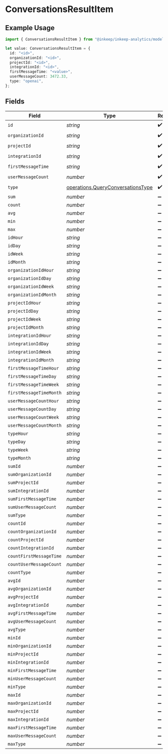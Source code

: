 # ConversationsResultItem

## Example Usage

```typescript
import { ConversationsResultItem } from "@inkeep/inkeep-analytics/models/operations";

let value: ConversationsResultItem = {
  id: "<id>",
  organizationId: "<id>",
  projectId: "<id>",
  integrationId: "<id>",
  firstMessageTime: "<value>",
  userMessageCount: 3472.33,
  type: "openai",
};
```

## Fields

| Field                                                                                  | Type                                                                                   | Required                                                                               | Description                                                                            |
| -------------------------------------------------------------------------------------- | -------------------------------------------------------------------------------------- | -------------------------------------------------------------------------------------- | -------------------------------------------------------------------------------------- |
| `id`                                                                                   | *string*                                                                               | :heavy_check_mark:                                                                     | N/A                                                                                    |
| `organizationId`                                                                       | *string*                                                                               | :heavy_check_mark:                                                                     | N/A                                                                                    |
| `projectId`                                                                            | *string*                                                                               | :heavy_check_mark:                                                                     | N/A                                                                                    |
| `integrationId`                                                                        | *string*                                                                               | :heavy_check_mark:                                                                     | N/A                                                                                    |
| `firstMessageTime`                                                                     | *string*                                                                               | :heavy_check_mark:                                                                     | N/A                                                                                    |
| `userMessageCount`                                                                     | *number*                                                                               | :heavy_check_mark:                                                                     | N/A                                                                                    |
| `type`                                                                                 | [operations.QueryConversationsType](../../models/operations/queryconversationstype.md) | :heavy_check_mark:                                                                     | N/A                                                                                    |
| `sum`                                                                                  | *number*                                                                               | :heavy_minus_sign:                                                                     | N/A                                                                                    |
| `count`                                                                                | *number*                                                                               | :heavy_minus_sign:                                                                     | N/A                                                                                    |
| `avg`                                                                                  | *number*                                                                               | :heavy_minus_sign:                                                                     | N/A                                                                                    |
| `min`                                                                                  | *number*                                                                               | :heavy_minus_sign:                                                                     | N/A                                                                                    |
| `max`                                                                                  | *number*                                                                               | :heavy_minus_sign:                                                                     | N/A                                                                                    |
| `idHour`                                                                               | *string*                                                                               | :heavy_minus_sign:                                                                     | N/A                                                                                    |
| `idDay`                                                                                | *string*                                                                               | :heavy_minus_sign:                                                                     | N/A                                                                                    |
| `idWeek`                                                                               | *string*                                                                               | :heavy_minus_sign:                                                                     | N/A                                                                                    |
| `idMonth`                                                                              | *string*                                                                               | :heavy_minus_sign:                                                                     | N/A                                                                                    |
| `organizationIdHour`                                                                   | *string*                                                                               | :heavy_minus_sign:                                                                     | N/A                                                                                    |
| `organizationIdDay`                                                                    | *string*                                                                               | :heavy_minus_sign:                                                                     | N/A                                                                                    |
| `organizationIdWeek`                                                                   | *string*                                                                               | :heavy_minus_sign:                                                                     | N/A                                                                                    |
| `organizationIdMonth`                                                                  | *string*                                                                               | :heavy_minus_sign:                                                                     | N/A                                                                                    |
| `projectIdHour`                                                                        | *string*                                                                               | :heavy_minus_sign:                                                                     | N/A                                                                                    |
| `projectIdDay`                                                                         | *string*                                                                               | :heavy_minus_sign:                                                                     | N/A                                                                                    |
| `projectIdWeek`                                                                        | *string*                                                                               | :heavy_minus_sign:                                                                     | N/A                                                                                    |
| `projectIdMonth`                                                                       | *string*                                                                               | :heavy_minus_sign:                                                                     | N/A                                                                                    |
| `integrationIdHour`                                                                    | *string*                                                                               | :heavy_minus_sign:                                                                     | N/A                                                                                    |
| `integrationIdDay`                                                                     | *string*                                                                               | :heavy_minus_sign:                                                                     | N/A                                                                                    |
| `integrationIdWeek`                                                                    | *string*                                                                               | :heavy_minus_sign:                                                                     | N/A                                                                                    |
| `integrationIdMonth`                                                                   | *string*                                                                               | :heavy_minus_sign:                                                                     | N/A                                                                                    |
| `firstMessageTimeHour`                                                                 | *string*                                                                               | :heavy_minus_sign:                                                                     | N/A                                                                                    |
| `firstMessageTimeDay`                                                                  | *string*                                                                               | :heavy_minus_sign:                                                                     | N/A                                                                                    |
| `firstMessageTimeWeek`                                                                 | *string*                                                                               | :heavy_minus_sign:                                                                     | N/A                                                                                    |
| `firstMessageTimeMonth`                                                                | *string*                                                                               | :heavy_minus_sign:                                                                     | N/A                                                                                    |
| `userMessageCountHour`                                                                 | *string*                                                                               | :heavy_minus_sign:                                                                     | N/A                                                                                    |
| `userMessageCountDay`                                                                  | *string*                                                                               | :heavy_minus_sign:                                                                     | N/A                                                                                    |
| `userMessageCountWeek`                                                                 | *string*                                                                               | :heavy_minus_sign:                                                                     | N/A                                                                                    |
| `userMessageCountMonth`                                                                | *string*                                                                               | :heavy_minus_sign:                                                                     | N/A                                                                                    |
| `typeHour`                                                                             | *string*                                                                               | :heavy_minus_sign:                                                                     | N/A                                                                                    |
| `typeDay`                                                                              | *string*                                                                               | :heavy_minus_sign:                                                                     | N/A                                                                                    |
| `typeWeek`                                                                             | *string*                                                                               | :heavy_minus_sign:                                                                     | N/A                                                                                    |
| `typeMonth`                                                                            | *string*                                                                               | :heavy_minus_sign:                                                                     | N/A                                                                                    |
| `sumId`                                                                                | *number*                                                                               | :heavy_minus_sign:                                                                     | N/A                                                                                    |
| `sumOrganizationId`                                                                    | *number*                                                                               | :heavy_minus_sign:                                                                     | N/A                                                                                    |
| `sumProjectId`                                                                         | *number*                                                                               | :heavy_minus_sign:                                                                     | N/A                                                                                    |
| `sumIntegrationId`                                                                     | *number*                                                                               | :heavy_minus_sign:                                                                     | N/A                                                                                    |
| `sumFirstMessageTime`                                                                  | *number*                                                                               | :heavy_minus_sign:                                                                     | N/A                                                                                    |
| `sumUserMessageCount`                                                                  | *number*                                                                               | :heavy_minus_sign:                                                                     | N/A                                                                                    |
| `sumType`                                                                              | *number*                                                                               | :heavy_minus_sign:                                                                     | N/A                                                                                    |
| `countId`                                                                              | *number*                                                                               | :heavy_minus_sign:                                                                     | N/A                                                                                    |
| `countOrganizationId`                                                                  | *number*                                                                               | :heavy_minus_sign:                                                                     | N/A                                                                                    |
| `countProjectId`                                                                       | *number*                                                                               | :heavy_minus_sign:                                                                     | N/A                                                                                    |
| `countIntegrationId`                                                                   | *number*                                                                               | :heavy_minus_sign:                                                                     | N/A                                                                                    |
| `countFirstMessageTime`                                                                | *number*                                                                               | :heavy_minus_sign:                                                                     | N/A                                                                                    |
| `countUserMessageCount`                                                                | *number*                                                                               | :heavy_minus_sign:                                                                     | N/A                                                                                    |
| `countType`                                                                            | *number*                                                                               | :heavy_minus_sign:                                                                     | N/A                                                                                    |
| `avgId`                                                                                | *number*                                                                               | :heavy_minus_sign:                                                                     | N/A                                                                                    |
| `avgOrganizationId`                                                                    | *number*                                                                               | :heavy_minus_sign:                                                                     | N/A                                                                                    |
| `avgProjectId`                                                                         | *number*                                                                               | :heavy_minus_sign:                                                                     | N/A                                                                                    |
| `avgIntegrationId`                                                                     | *number*                                                                               | :heavy_minus_sign:                                                                     | N/A                                                                                    |
| `avgFirstMessageTime`                                                                  | *number*                                                                               | :heavy_minus_sign:                                                                     | N/A                                                                                    |
| `avgUserMessageCount`                                                                  | *number*                                                                               | :heavy_minus_sign:                                                                     | N/A                                                                                    |
| `avgType`                                                                              | *number*                                                                               | :heavy_minus_sign:                                                                     | N/A                                                                                    |
| `minId`                                                                                | *number*                                                                               | :heavy_minus_sign:                                                                     | N/A                                                                                    |
| `minOrganizationId`                                                                    | *number*                                                                               | :heavy_minus_sign:                                                                     | N/A                                                                                    |
| `minProjectId`                                                                         | *number*                                                                               | :heavy_minus_sign:                                                                     | N/A                                                                                    |
| `minIntegrationId`                                                                     | *number*                                                                               | :heavy_minus_sign:                                                                     | N/A                                                                                    |
| `minFirstMessageTime`                                                                  | *number*                                                                               | :heavy_minus_sign:                                                                     | N/A                                                                                    |
| `minUserMessageCount`                                                                  | *number*                                                                               | :heavy_minus_sign:                                                                     | N/A                                                                                    |
| `minType`                                                                              | *number*                                                                               | :heavy_minus_sign:                                                                     | N/A                                                                                    |
| `maxId`                                                                                | *number*                                                                               | :heavy_minus_sign:                                                                     | N/A                                                                                    |
| `maxOrganizationId`                                                                    | *number*                                                                               | :heavy_minus_sign:                                                                     | N/A                                                                                    |
| `maxProjectId`                                                                         | *number*                                                                               | :heavy_minus_sign:                                                                     | N/A                                                                                    |
| `maxIntegrationId`                                                                     | *number*                                                                               | :heavy_minus_sign:                                                                     | N/A                                                                                    |
| `maxFirstMessageTime`                                                                  | *number*                                                                               | :heavy_minus_sign:                                                                     | N/A                                                                                    |
| `maxUserMessageCount`                                                                  | *number*                                                                               | :heavy_minus_sign:                                                                     | N/A                                                                                    |
| `maxType`                                                                              | *number*                                                                               | :heavy_minus_sign:                                                                     | N/A                                                                                    |